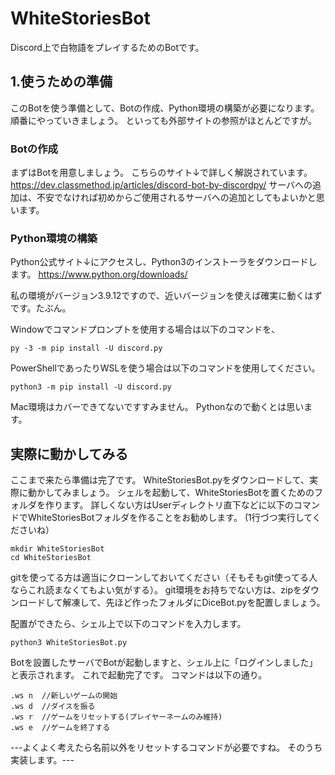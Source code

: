 # WhiteStoriesBot
Discord上で白物語をプレイするためのBotです。

## 1.使うための準備
このBotを使う準備として、Botの作成、Python環境の構築が必要になります。
順番にやっていきましょう。
といっても外部サイトの参照がほとんどですが。

### Botの作成
まずはBotを用意しましょう。
こちらのサイト↓で詳しく解説されています。
https://dev.classmethod.jp/articles/discord-bot-by-discordpy/
サーバへの追加は、不安でなければ初めからご使用されるサーバへの追加としてもよいかと思います。

### Python環境の構築
Python公式サイト↓にアクセスし、Python3のインストーラをダウンロードします。
https://www.python.org/downloads/

私の環境がバージョン3.9.12ですので、近いバージョンを使えば確実に動くはずです。たぶん。

Windowでコマンドプロンプトを使用する場合は以下のコマンドを、
```
py -3 -m pip install -U discord.py
```

PowerShellであったりWSLを使う場合は以下のコマンドを使用してください。
```
python3 -m pip install -U discord.py
```
Mac環境はカバーできてないですすみません。
Pythonなので動くとは思います。

## 実際に動かしてみる
ここまで来たら準備は完了です。
WhiteStoriesBot.pyをダウンロードして、実際に動かしてみましょう。
シェルを起動して、WhiteStoriesBotを置くためのフォルダを作ります。
詳しくない方はUserディレクトリ直下などに以下のコマンドでWhiteStoriesBotフォルダを作ることをお勧めします。
(1行づつ実行してくださいね）
```
mkdir WhiteStoriesBot
cd WhiteStoriesBot
```

gitを使ってる方は適当にクローンしておいてください（そもそもgit使ってる人ならこれ読まなくてもよい気がする）。
git環境をお持ちでない方は、zipをダウンロードして解凍して、先ほど作ったフォルダにDiceBot.pyを配置しましょう。

配置ができたら、シェル上で以下のコマンドを入力します。
```
python3 WhiteStoriesBot.py
```
Botを設置したサーバでBotが起動しますと、シェル上に「ログインしました」と表示されます。
これで起動完了です。
コマンドは以下の通り。
```
.ws n  //新しいゲームの開始
.ws d  //ダイスを振る
.ws r  //ゲームをリセットする(プレイヤーネームのみ維持)
.ws e  //ゲームを終了する
```
---よくよく考えたら名前以外をリセットするコマンドが必要ですね。
そのうち実装します。---
